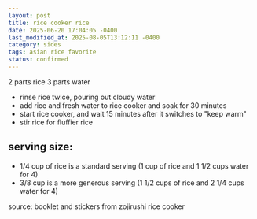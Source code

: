 ```yaml
---
layout: post
title: rice cooker rice
date: 2025-06-20 17:04:05 -0400
last_modified_at: 2025-08-05T13:12:11 -0400
category: sides
tags: asian rice favorite
status: confirmed
---
```


2 parts rice 
3 parts water  
* rinse rice twice, pouring out cloudy water
* add rice and fresh water to rice cooker and soak for 30 minutes
* start rice cooker, and wait 15 minutes after it switches to "keep warm"
* stir rice for fluffier rice

## serving size:
* 1/4 cup of rice is a standard serving (1 cup of rice and 1 1/2 cups water for 4)
* 3/8 cup is a more generous serving (1 1/2 cups of rice and 2 1/4 cups water for 4)

source: booklet and stickers from zojirushi rice cooker
